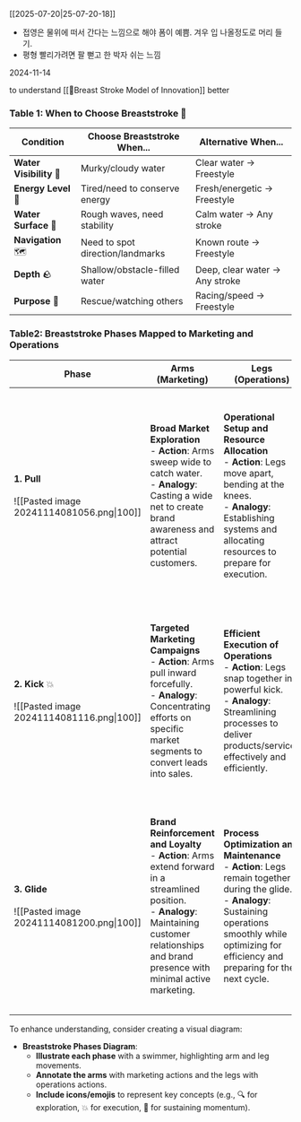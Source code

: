 [[2025-07-20|25-07-20-18]]
- 접영은 물위에 떠서 간다는 느낌으로 해야 폼이 예쁨. 겨우 입 나올정도로 머리 들기.
- 평형 빨리가려면 팔 뻗고 한 박자 쉬는 느낌

2024-11-14

to understand [[🐸Breast Stroke Model of Innovation]] better


### Table 1: When to Choose Breaststroke 🤔

| Condition               | Choose Breaststroke When...      | Alternative When...            |
| ----------------------- | -------------------------------- | ------------------------------ |
| **Water Visibility** 👀 | Murky/cloudy water               | Clear water → Freestyle        |
| **Energy Level** 🔋     | Tired/need to conserve energy    | Fresh/energetic → Freestyle    |
| **Water Surface** 🌊    | Rough waves, need stability      | Calm water → Any stroke        |
| **Navigation** 🗺️      | Need to spot direction/landmarks | Known route → Freestyle        |
| **Depth** 🪨            | Shallow/obstacle-filled water    | Deep, clear water → Any stroke |
| **Purpose** 🎯          | Rescue/watching others           | Racing/speed → Freestyle       |
   
### Table2: Breaststroke Phases Mapped to Marketing and Operations

| **Phase**                                                       | **Arms (Marketing)**                                                                                                                                                                                       | **Legs (Operations)**                                                                                                                                                                                               | Concrete NSS connection                                                                                                                                                                                                                                            |
| --------------------------------------------------------------- | ---------------------------------------------------------------------------------------------------------------------------------------------------------------------------------------------------------- | ------------------------------------------------------------------------------------------------------------------------------------------------------------------------------------------------------------------- | ------------------------------------------------------------------------------------------------------------------------------------------------------------------------------------------------------------------------------------------------------------------ |
| **1. Pull** <br><br>![[Pasted image 20241114081056.png\|100]]   | **Broad Market Exploration**<br>- **Action**: Arms sweep wide to catch water.<br>- **Analogy**: Casting a wide net to create brand awareness and attract potential customers.                              | **Operational Setup and Resource Allocation**<br>- **Action**: Legs move apart, bending at the knees.<br>- **Analogy**: Establishing systems and allocating resources to prepare for execution.                     | - **Marketing**: Broad exploration to identify target markets and understand customer needs.<br>  - **Operations**: Setting up foundational processes and allocating resources.<br>  - **Essence**: Experimentation and discovery to find a viable business model. |
| **2. Kick** 💥<br><br>![[Pasted image 20241114081116.png\|100]] | **Targeted Marketing Campaigns**<br>- **Action**: Arms pull inward forcefully.<br>- **Analogy**: Concentrating efforts on specific market segments to convert leads into sales.                            | **Efficient Execution of Operations**<br>- **Action**: Legs snap together in a powerful kick.<br>- **Analogy**: Streamlining processes to deliver products/services effectively and efficiently.                    | - **Marketing**: Targeted campaigns to rapidly grow the customer base.<br>  - **Operations**: Scaling up operations to meet increasing demand efficiently.<br>  - **Essence**: Rapid growth through focused execution and efficiency.                              |
| **3. Glide** <br><br>![[Pasted image 20241114081200.png\|100]]  | **Brand Reinforcement and Loyalty**<br>- **Action**: Arms extend forward in a streamlined position.<br>- **Analogy**: Maintaining customer relationships and brand presence with minimal active marketing. | **Process Optimization and Maintenance**<br>- **Action**: Legs remain together during the glide.<br>- **Analogy**: Sustaining operations smoothly while optimizing for efficiency and preparing for the next cycle. | - **Marketing**: Maintaining customer relationships and fostering loyalty.<br>  - **Operations**: Optimizing processes for sustained performance and profitability.<br>  - **Essence**: Sustaining success through optimization and continuous improvement.        |

To enhance understanding, consider creating a visual diagram:

- **Breaststroke Phases Diagram**:
  - **Illustrate each phase** with a swimmer, highlighting arm and leg movements.
  - **Annotate the arms** with marketing actions and the legs with operations actions.
  - **Include icons/emojis** to represent key concepts (e.g., 🔍 for exploration, 💥 for execution, 🌊 for sustaining momentum).
